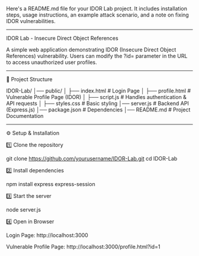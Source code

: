 Here's a README.md file for your IDOR Lab project. It includes installation steps, usage instructions, an example attack scenario, and a note on fixing IDOR vulnerabilities.


---

IDOR Lab - Insecure Direct Object References

A simple web application demonstrating IDOR (Insecure Direct Object References) vulnerability. Users can modify the ?id= parameter in the URL to access unauthorized user profiles.


---

📁 Project Structure

IDOR-Lab/
│── public/
│   ├── index.html       # Login Page
│   ├── profile.html     # Vulnerable Profile Page (IDOR)
│   ├── script.js        # Handles authentication & API requests
│   ├── styles.css       # Basic styling
│── server.js            # Backend API (Express.js)
│── package.json         # Dependencies
│── README.md            # Project Documentation


---

⚙️ Setup & Installation

1️⃣ Clone the repository

git clone https://github.com/yourusername/IDOR-Lab.git
cd IDOR-Lab

2️⃣ Install dependencies

npm install express express-session

3️⃣ Start the server

node server.js

4️⃣ Open in Browser

Login Page: http://localhost:3000

Vulnerable Profile Page: http://localhost:3000/profile.html?id=1
